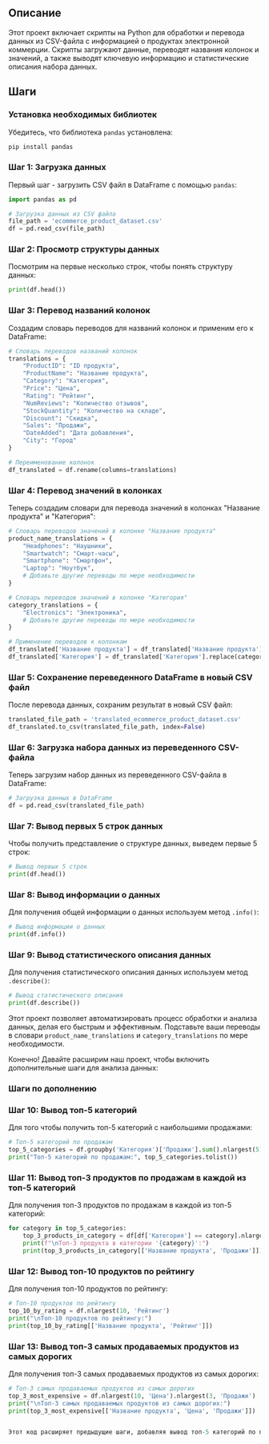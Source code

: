 ## Описание

Этот проект включает скрипты на Python для обработки и перевода данных из CSV-файла с информацией о продуктах электронной коммерции. Скрипты загружают данные, переводят названия колонок и значений, а также выводят ключевую информацию и статистические описания набора данных.

## Шаги

### Установка необходимых библиотек

Убедитесь, что библиотека `pandas` установлена:

```bash
pip install pandas
```

### Шаг 1: Загрузка данных

Первый шаг - загрузить CSV файл в DataFrame с помощью `pandas`:

```python
import pandas as pd

# Загрузка данных из CSV файла
file_path = 'ecommerce_product_dataset.csv'
df = pd.read_csv(file_path)
```

### Шаг 2: Просмотр структуры данных

Посмотрим на первые несколько строк, чтобы понять структуру данных:

```python
print(df.head())
```

### Шаг 3: Перевод названий колонок

Создадим словарь переводов для названий колонок и применим его к DataFrame:

```python
# Словарь переводов названий колонок
translations = {
    "ProductID": "ID продукта",
    "ProductName": "Название продукта",
    "Category": "Категория",
    "Price": "Цена",
    "Rating": "Рейтинг",
    "NumReviews": "Количество отзывов",
    "StockQuantity": "Количество на складе",
    "Discount": "Скидка",
    "Sales": "Продажи",
    "DateAdded": "Дата добавления",
    "City": "Город"
}

# Переименование колонок
df_translated = df.rename(columns=translations)
```

### Шаг 4: Перевод значений в колонках

Теперь создадим словари для перевода значений в колонках "Название продукта" и "Категория":

```python
# Словарь переводов значений в колонке "Название продукта"
product_name_translations = {
    "Headphones": "Наушники",
    "Smartwatch": "Смарт-часы",
    "Smartphone": "Смартфон",
    "Laptop": "Ноутбук",
    # Добавьте другие переводы по мере необходимости
}

# Словарь переводов значений в колонке "Категория"
category_translations = {
    "Electronics": "Электроника",
    # Добавьте другие переводы по мере необходимости
}

# Применение переводов к колонкам
df_translated['Название продукта'] = df_translated['Название продукта'].replace(product_name_translations)
df_translated['Категория'] = df_translated['Категория'].replace(category_translations)
```

### Шаг 5: Сохранение переведенного DataFrame в новый CSV файл

После перевода данных, сохраним результат в новый CSV файл:

```python
translated_file_path = 'translated_ecommerce_product_dataset.csv'
df_translated.to_csv(translated_file_path, index=False)
```

### Шаг 6: Загрузка набора данных из переведенного CSV-файла

Теперь загрузим набор данных из переведенного CSV-файла в DataFrame:

```python
# Загрузка данных в DataFrame
df = pd.read_csv(translated_file_path)
```

### Шаг 7: Вывод первых 5 строк данных

Чтобы получить представление о структуре данных, выведем первые 5 строк:

```python
# Вывод первых 5 строк
print(df.head())
```

### Шаг 8: Вывод информации о данных

Для получения общей информации о данных используем метод `.info()`:

```python
# Вывод информации о данных
print(df.info())
```

### Шаг 9: Вывод статистического описания данных

Для получения статистического описания данных используем метод `.describe()`:

```python
# Вывод статистического описания
print(df.describe())
```


Этот проект позволяет автоматизировать процесс обработки и анализа данных, делая его быстрым и эффективным. Подставьте ваши переводы в словари `product_name_translations` и `category_translations` по мере необходимости.

Конечно! Давайте расширим наш проект, чтобы включить дополнительные шаги для анализа данных:

### Шаги по дополнению

### Шаг 10: Вывод топ-5 категорий

Для того чтобы получить топ-5 категорий с наибольшими продажами:

```python
# Топ-5 категорий по продажам
top_5_categories = df.groupby('Категория')['Продажи'].sum().nlargest(5).index
print("Топ-5 категорий по продажам:", top_5_categories.tolist())
```

### Шаг 11: Вывод топ-3 продуктов по продажам в каждой из топ-5 категорий

Для получения топ-3 продуктов по продажам в каждой из топ-5 категорий:

```python
for category in top_5_categories:
    top_3_products_in_category = df[df['Категория'] == category].nlargest(3, 'Продажи')
    print(f"\nТоп-3 продукта в категории '{category}':")
    print(top_3_products_in_category[['Название продукта', 'Продажи']])
```

### Шаг 12: Вывод топ-10 продуктов по рейтингу

Для получения топ-10 продуктов по рейтингу:

```python
# Топ-10 продуктов по рейтингу
top_10_by_rating = df.nlargest(10, 'Рейтинг')
print("\nТоп-10 продуктов по рейтингу:")
print(top_10_by_rating[['Название продукта', 'Рейтинг']])
```

### Шаг 13: Вывод топ-3 самых продаваемых продуктов из самых дорогих

Для получения топ-3 самых продаваемых продуктов из самых дорогих:

```python
# Топ-3 самых продаваемых продуктов из самых дорогих
top_3_most_expensive = df.nlargest(10, 'Цена').nlargest(3, 'Продажи')
print("\nТоп-3 самых продаваемых продуктов из самых дорогих:")
print(top_3_most_expensive[['Название продукта', 'Цена', 'Продажи']])


Этот код расширяет предыдущие шаги, добавляя вывод топ-5 категорий по продажам, топ-3 продуктов в каждой из этих категорий, топ-10 продуктов по рейтингу и топ-3 самых продаваемых продуктов из самых дорогих.